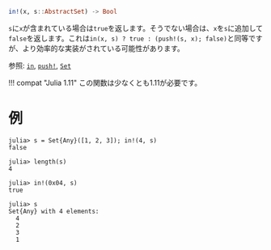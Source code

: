 ```julia
in!(x, s::AbstractSet) -> Bool
```

`s`に`x`が含まれている場合は`true`を返します。そうでない場合は、`x`を`s`に追加して`false`を返します。これは`in(x, s) ? true : (push!(s, x); false)`と同等ですが、より効率的な実装がされている可能性があります。

参照: [`in`](@ref), [`push!`](@ref), [`Set`](@ref)

!!! compat "Julia 1.11"
    この関数は少なくとも1.11が必要です。


# 例

```jldoctest; filter = r"^  [1234]$"
julia> s = Set{Any}([1, 2, 3]); in!(4, s)
false

julia> length(s)
4

julia> in!(0x04, s)
true

julia> s
Set{Any} with 4 elements:
  4
  2
  3
  1
```
